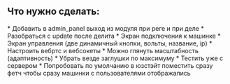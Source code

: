 <h2>Что нужно сделать:</h2>
* Добавить в admin_panel выход из модуля при реге и при деле
* Разобраться с update после делита
* Экран подключения к машинке
* Экран управления (две динамичный кнопки, вольты, название, ip)
* Настроить вебртс и вебсокеты
* Можно глянуть масштабность (адаптивность)
* Убрать везде заглушки по максимуму
* Тестить уже с сервером
* Попробовать по умолчанию в юзстэйт поместить сразу фетч чтобы сразу машинки с пользователями отображались
